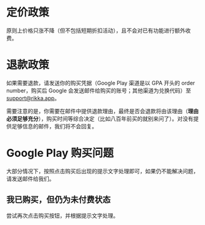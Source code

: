 # 定价政策

原则上价格只涨不降（但不包括短期折扣活动），且不会对已有功能进行额外收费。

# 退款政策

如果需要退款，请发送你的购买凭据（Google Play 渠道是以 GPA 开头的 order number，购买后 Google 会发送邮件给购买的账号；其他渠道为兑换代码）至 [support@rikka.app](mailto:support@rikka.app)。

需要注意的是，你需要在邮件中提供退款理由，最终是否会退款将由该理由（**理由必须足够充分**），购买时间等综合决定（比如八百年前买的就别来问了）。对没有提供足够信息的邮件，我们将不会回复。

# Google Play 购买问题

大部分情况下，按照点击购买后出现的提示文字处理即可，如果仍不能解决问题，请发送邮件给我们。

## 我已购买，但仍为未付费状态

尝试再次点击购买按钮，并根据提示文字处理。